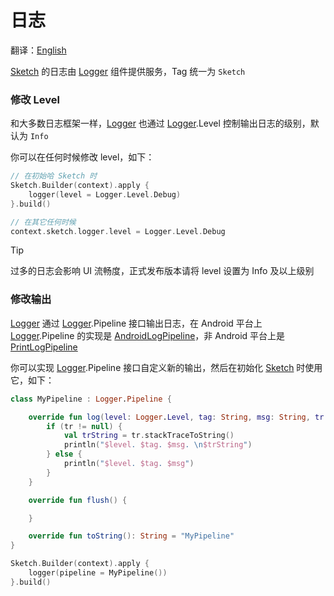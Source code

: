 # 日志

翻译：[English](log.md)

[Sketch] 的日志由 [Logger] 组件提供服务，Tag 统一为 `Sketch`

### 修改 Level

和大多数日志框架一样，[Logger] 也通过 [Logger].Level 控制输出日志的级别，默认为 `Info`

你可以在任何时候修改 level，如下：

```kotlin
// 在初始哈 Sketch 时
Sketch.Builder(context).apply {
    logger(level = Logger.Level.Debug)
}.build()

// 在其它任何时候
context.sketch.logger.level = Logger.Level.Debug
```

> [!TIP]
> 过多的日志会影响 UI 流畅度，正式发布版本请将 level 设置为 Info 及以上级别

### 修改输出

[Logger] 通过 [Logger].Pipeline 接口输出日志，在 Android 平台上 [Logger].Pipeline
的实现是 [AndroidLogPipeline]，非 Android 平台上是 [PrintLogPipeline]

你可以实现 [Logger].Pipeline 接口自定义新的输出，然后在初始化 [Sketch] 时使用它，如下：

```kotlin
class MyPipeline : Logger.Pipeline {

    override fun log(level: Logger.Level, tag: String, msg: String, tr: Throwable?) {
        if (tr != null) {
            val trString = tr.stackTraceToString()
            println("$level. $tag. $msg. \n$trString")
        } else {
            println("$level. $tag. $msg")
        }
    }

    override fun flush() {

    }

    override fun toString(): String = "MyPipeline"
}

Sketch.Builder(context).apply {
    logger(pipeline = MyPipeline())
}.build()
```

[Sketch]: ../sketch-core/src/commonMain/kotlin/com/github/panpf/sketch/Sketch.common.kt

[Logger]: ../sketch-core/src/commonMain/kotlin/com/github/panpf/sketch/util/Logger.common.kt

[AndroidLogPipeline]: ../sketch-core/src/androidMain/kotlin/com/github/panpf/sketch/util/Logger.android.kt

[PrintLogPipeline]: ../sketch-core/src/nonAndroidMain/kotlin/com/github/panpf/sketch/util/Logger.nonAndroid.kt